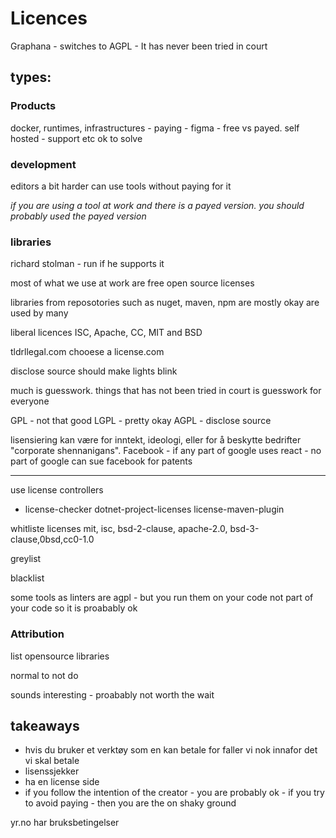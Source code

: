 # Licences

Graphana - switches to AGPL - It has never been tried in court

## types:
 

### Products
docker, runtimes, infrastructures - paying - figma - free vs payed. self hosted - support etc
ok to solve

### development
editors
a bit harder
can use tools without paying for it

*if you are using a tool at work and there is a payed version. you should probably used the payed version*


### libraries 
richard stolman - run if he supports it

most of what we use at work are free open source licenses

libraries from reposotories such as nuget, maven, npm are mostly okay
are used by many

liberal licences ISC, Apache, CC, MIT and BSD


tldrllegal.com
chooese a license.com

disclose source should make lights blink


much is guesswork. things that has not been tried in court is guesswork for everyone

GPL - not that good
LGPL - pretty okay 
AGPL - disclose source


lisensiering kan være for inntekt, ideologi, eller for å beskytte bedrifter "corporate shennanigans". Facebook - if any part of google uses react - no part of google can sue facebook for patents 

---

use license controllers

- license-checker dotnet-project-licenses license-maven-plugin


whitliste licenses
mit, isc, bsd-2-clause, apache-2.0, bsd-3-clause,0bsd,cc0-1.0

greylist

blacklist


some tools as linters are agpl - but you run them on your code not part of your code so it is proabably ok


### Attribution
list opensource libraries

normal to not do

sounds interesting - proabably not worth the wait


## takeaways

- hvis du bruker et verktøy som en kan betale for faller vi nok innafor det vi skal betale
- lisenssjekker
- ha en license side
- if you follow the intention of the creator - you are probably ok - if you try to avoid paying - then you are the on shaky ground

yr.no har bruksbetingelser
